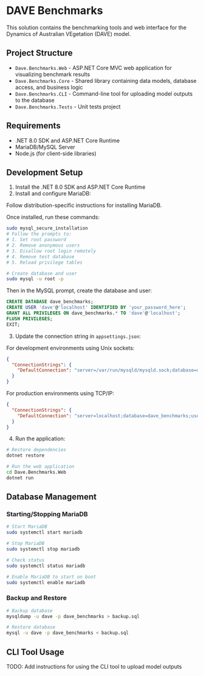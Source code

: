 # DAVE Benchmarks

This solution contains the benchmarking tools and web interface for the Dynamics of Australian VEgetation (DAVE) model.

## Project Structure

- `Dave.Benchmarks.Web` - ASP.NET Core MVC web application for visualizing benchmark results
- `Dave.Benchmarks.Core` - Shared library containing data models, database access, and business logic
- `Dave.Benchmarks.CLI` - Command-line tool for uploading model outputs to the database
- `Dave.Benchmarks.Tests` - Unit tests project

## Requirements

- .NET 8.0 SDK and ASP.NET Core Runtime
- MariaDB/MySQL Server
- Node.js (for client-side libraries)

## Development Setup

1. Install the .NET 8.0 SDK and ASP.NET Core Runtime
2. Install and configure MariaDB:

Follow distribution-specific instructions for installing MariaDB.

Once installed, run these commands:

```bash
sudo mysql_secure_installation
# Follow the prompts to:
# 1. Set root password
# 2. Remove anonymous users
# 3. Disallow root login remotely
# 4. Remove test database
# 5. Reload privilege tables

# Create database and user
sudo mysql -u root -p
```

Then in the MySQL prompt, create the database and user:

```sql
CREATE DATABASE dave_benchmarks;
CREATE USER 'dave'@'localhost' IDENTIFIED BY 'your_password_here';
GRANT ALL PRIVILEGES ON dave_benchmarks.* TO 'dave'@'localhost';
FLUSH PRIVILEGES;
EXIT;
```

3. Update the connection string in `appsettings.json`:

For development environments using Unix sockets:
```json
{
  "ConnectionStrings": {
    "DefaultConnection": "server=/var/run/mysqld/mysqld.sock;database=dave_benchmarks;user=dave"
  }
}
```

For production environments using TCP/IP:
```json
{
  "ConnectionStrings": {
    "DefaultConnection": "server=localhost;database=dave_benchmarks;user=dave;password=your_password_here"
  }
}
```

4. Run the application:

```bash
# Restore dependencies
dotnet restore

# Run the web application
cd Dave.Benchmarks.Web
dotnet run
```

## Database Management

### Starting/Stopping MariaDB

```bash
# Start MariaDB
sudo systemctl start mariadb

# Stop MariaDB
sudo systemctl stop mariadb

# Check status
sudo systemctl status mariadb

# Enable MariaDB to start on boot
sudo systemctl enable mariadb
```

### Backup and Restore

```bash
# Backup database
mysqldump -u dave -p dave_benchmarks > backup.sql

# Restore database
mysql -u dave -p dave_benchmarks < backup.sql
```

## CLI Tool Usage

TODO: Add instructions for using the CLI tool to upload model outputs
